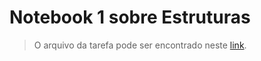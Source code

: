# Notebook 1 sobre Estruturas
> O arquivo da tarefa pode ser encontrado neste [link](notebook/lab02-java-estruturas.ipynb).
